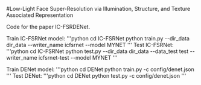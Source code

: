 #Low-Light Face Super-Resolution via Illumination, Structure, and Texture Associated Representation

Code for the paper IC-FSRDENet.

Train IC-FSRNet model:
'''python
cd IC-FSRNet
python train.py --dir_data dir_data --writer_name icfsrnet --model MYNET 
'''
Test IC-FSRNet:
'''python
cd IC-FSRNet
python test.py --dir_data dir_data --data_test test --writer_name icfsrnet-test --model MYNET 
'''

Train DENet model:
'''python
cd DENet
python train.py  -c config/denet.json
'''
Test DENet:
'''python
cd DENet
python test.py -c config/denet.json
'''
